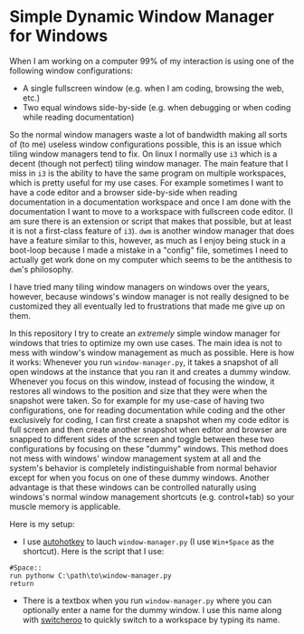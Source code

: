 # Simple Dynamic Window Manager for Windows

When I am working on a computer 99% of my interaction is using one of the following window configurations:
- A single fullscreen window (e.g. when I am coding, browsing the web, etc.)
- Two equal windows side-by-side (e.g. when debugging or when coding while reading documentation)

So the normal window managers waste a lot of bandwidth making all sorts of (to me) useless window configurations possible, this is an issue which tiling window managers tend to fix. On linux I normally use `i3` which is a decent (though not perfect) tiling window manager. The main feature that I miss in `i3` is the ability to have the same program on multiple workspaces, which is pretty useful for my use cases. For example sometimes I want to have a code editor and a browser side-by-side when reading documentation in a documentation workspace and once I am done with the documentation I want to move to a workspace with fullscreen code editor. (I am sure there is an extension or script that makes that possible, but at least it is not a first-class feature of `i3`). `dwm` is another window manager that does have a feature similar to this, however, as much as I enjoy being stuck in a boot-loop because I made a mistake in a "config" file, sometimes I need to actually get work done on my computer which seems to be the antithesis to `dwm`'s philosophy.

I have tried many tiling window managers on windows over the years, however, because windows's window manager is not really designed to be customized they all eventually led to frustrations that made me give up on them.

In this repository I try to create an *extremely* simple window manager for windows that tries to optimize my own use cases. The main idea is not to mess with window's window management as much as possible. Here is how it works: Whenever you run `window-manager.py`, it takes a snapshot of all open windows at the instance that you ran it and creates a dummy window. Whenever you focus on this window, instead of focusing the window, it restores all windows to the position and size that they were when the snapshot were taken. So for example for my use-case of having two configurations, one for reading documentation while coding and the other exclusively for coding, I can first create a snapshot when my code editor is full screen and then create another snapshot when editor and browser are snapped to different sides of the screen and toggle between these two configurations by focusing on these "dummy" windows. This method does not mess with windows' window management system at all and the system's behavior is completely indistinguishable from normal behavior except for when you focus on one of these dummy windows. Another advantage is that these windows can be controlled naturally using windows's normal window management shortcuts (e.g. control+tab) so your muscle memory is applicable.

Here is my setup:
* I use [autohotkey](https://www.autohotkey.com/) to lauch `window-manager.py` (I use `Win+Space` as the shortcut). Here is the script that I use:
```
#Space::
run pythonw C:\path\to\window-manager.py
return
```
* There is a textbox when you run `window-manager.py` where you can optionally enter a name for the dummy window. I use this name along with [switcheroo](https://github.com/kvakulo/Switcheroo) to quickly switch to a workspace by typing its name.
